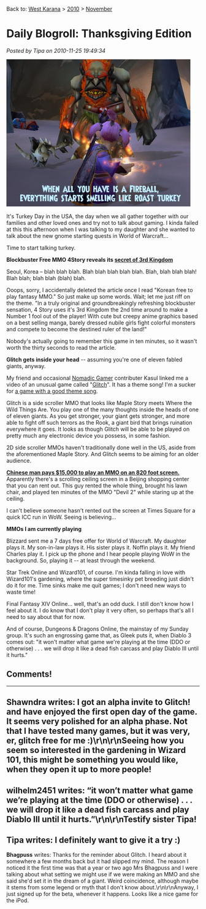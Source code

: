 Back to: [West Karana](/posts/westkarana.md) > [2010](/posts/2010/westkarana.md) > [November](./westkarana.md)
# Daily Blogroll: Thanksgiving Edition

*Posted by Tipa on 2010-11-25 19:49:34*

[![](../../../uploads/2010/11/WoW-2010-11-25-14-28-20-81-480x383.jpg "When all you have is a fireball, everything starts smelling like roast turkey.")](../../../uploads/2010/11/WoW-2010-11-25-14-28-20-81.jpg)

It's Turkey Day in the USA, the day when we all gather together with our families and other loved ones and try not to talk about gaming. I kinda failed at this this afternoon when I was talking to my daughter and she wanted to talk about the new gnome starting quests in World of Warcraft...

Time to start talking turkey.

**Blockbuster Free MMO 4Story reveals its [secret of 3rd Kingdom](http://www.gamekicker.com/gaming-news/blockbuster-free-mmo-4story-reveals-its-secret-of-3rd-kingdom)**

Seoul, Korea – blah blah blah. Blah blah blah blah blah. Blah, blah blah blah! Blah blah; blah blah (blah) blah.

Ooops, sorry, I accidentally deleted the article once I read "Korean free to play fantasy MMO." So just make up some words. Wait; let me just riff on the theme. "In a truly original and groundbreakingly refreshing blockbuster sensation, 4 Story uses it's 3rd Kingdom the 2nd time around to make a Number 1 fool out of the player! With cute but creepy anime graphics based on a best selling manga, barely dressed nubile girls fight colorful monsters and compete to become the destined ruler of the land!"

Nobody's actually going to remember this game in ten minutes, so it wasn't worth the thirty seconds to read the article.

**Glitch gets inside your head** -- assuming you're one of eleven fabled giants, anyway.

My friend and occasional [Nomadic Gamer](http://nomadicgamer.com/) contributer Kasul linked me a video of an unusual game called "[Glitch](http://www.escapistmagazine.com/news/view/105607-Flickr-Co-Founder-Developing-Experimental-MMO-in-Giants-Brains)". It has a theme song! I'm a sucker for [a game with a good theme song](http://www.youtube.com/watch?v=lVoSYDWX2Ig).

Glitch is a side scroller MMO that looks like Maple Story meets Where the Wild Things Are. You play one of the many thoughts inside the heads of one of eleven giants. As you get stronger, your giant gets stronger, and more able to fight off such terrors as the Rook, a giant bird that brings ruination everywhere it goes. It looks as though Glitch will be able to be played on pretty much any electronic device you possess, in some fashion.

2D side scroller MMOs haven't traditionally done well in the US, aside from the aforementioned Maple Story. And Glitch seems to be aiming for an older audience.

**[Chinese man pays $15,000 to play an MMO on an 820 foot screen.](http://gadgetsrepublic.com/2010/11/beijing-man-drops-a-fortune-to-game-on-asias-largest-tv/)** Apparently there's a scrolling ceiling screen in a Beijing shopping center that you can rent out. This guy rented the whole thing, brought his lawn chair, and played ten minutes of the MMO "Devil 2" while staring up at the ceiling.

I can't believe someone hasn't rented out the screen at Times Square for a quick ICC run in WoW. Seeing is believing...



**MMOs I am currently playing**

Blizzard sent me a 7 days free offer for World of Warcraft. My daughter plays it. My son-in-law plays it. His sister plays it. Noffin plays it. My friend Charles play it. I pick up the phone and I hear people playing WoW in the background. So, playing it -- at least through the weekend.

Star Trek Online and Wizard101, of course. I'm kinda falling in love with Wizard101's gardening, where the super timesinky pet breeding just didn't do it for me. Time sinks make me quit games; I don't need new ways to waste time!

Final Fantasy XIV Online... well, that's an odd duck. I still don't know how I feel about it. I do know that I don't play it very often, so perhaps that's all I need to say about that for now.

And of course, Dungeons & Dragons Online, the mainstay of my Sunday group. It's such an engrossing game that, as Gleek puts it, when Diablo 3 comes out: "it won't matter what game we're playing at the time (DDO or otherwise) . . . we will drop it like a dead fish carcass and play Diablo III until it hurts."

## Comments!
---
**Shawndra** writes: I got an alpha invite to Glitch!  and have enjoyed the first open day of the game.  It seems very polished for an alpha phase.  Not that I have tested many games, but it was very, er, glitch free for me :)\r\n\r\nSeeing how you seem so interested in the gardening in Wizard 101, this might be something you would like, when they open it up to more people!
---
**wilhelm2451** writes: “it won’t matter what game we’re playing at the time (DDO or otherwise) . . . we will drop it like a dead fish carcass and play Diablo III until it hurts.”\r\n\r\nTestify sister Tipa!
---
**Tipa** writes: I definitely want to give it a try :)
---
**Bhagpuss** writes: Thanks for the reminder about Glitch. I heard about it somewhere a few months back but it had slipped my mind. The reason I noticed it the first time was that a year or two ago Mrs Bhagpuss and I were talking about what setting we might use if we were making an MMO and she said she'd set it in the dream of a giant. Weird coincidence, although maybe it stems from some legend or myth that I don't know about.\r\n\r\nAnyway, I just signed up for the beta, whenever it happens. Looks like a nice game for the iPod.
